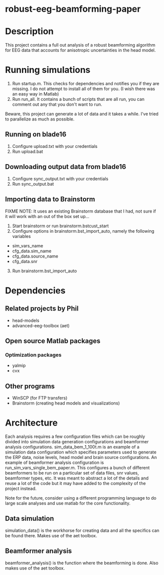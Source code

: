 # robust-eeg-beamforming-paper

# Description

This project contains a full out analysis of a robust beamforming algorithm for EEG data that accounts for anisotropic uncertainties in the head model. 

# Running simulations

1. Run startup.m. This checks for dependencies and notifies you if they are missing. I do not attempt to install all of them for you. (I wish there was an easy way in Matlab)
2. Run run_all. It contains a bunch of scripts that are all run, you can comment out any that you don't want to run.

Beware, this project can generate a lot of data and it takes a while. I've tried to parallelize as much as possible.


## Running on blade16

1. Configure upload.txt with your credentials
2. Run upload.bat

## Downloading output data from blade16

1. Configure sync_output.txt with your credentials
2. Run sync_output.bat

## Importing data to Brainstorm

FIXME 
NOTE: It uses an existing Brainstorm database that I had, not sure if it will work with an out of the box set up...

1. Start brainstorm or run brainstorm.bstcust_start
2. Configure options in brainstorm.bst_import_auto, namely the following variables
- sim_vars_name 
- cfg_data.sim_name
- cfg_data.source_name
- cfg_data.snr
3. Run brainstorm.bst_import_auto

# Dependencies

## Related projects by Phil

- head-models
- advanced-eeg-toolbox (aet)

## Open source Matlab packages

### Optimization packages
- yalmip
- cvx

## Other programs

- WinSCP (for FTP transfers)
- Brainstorm (creating head models and visualizations)

# Architecture

Each analysis requires a few configuration files which can be roughly divided into simulation data generation configurations and beamformer analysis configurations. sim_data_bem_1_100t.m is an example of a simulation data configuration which specifies parameters used to generate the ERP data, noise levels, head model and brain source configurations. An example of beamformer analysis configuration is run_sim_vars_single_bem_paper.m. This configures a bunch of different beamformers to be run on a particular set of data files, snr values, beamformer types, etc. It was meant to abstract a lot of the details and reuse a lot of the code but it may have added to the complexity of the project instead. 

Note for the future, consider using a different programming language to do large scale analyses and use matlab for the core functionality.

## Data simulation

simulation_data() is the workhorse for creating data and all the specifics can be found there. Makes use of the aet toolbox.

## Beamformer analysis

beamformer_analysis() is the function where the beamforming is done. Also makes use of the aet toolbox.






